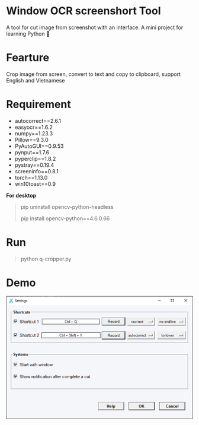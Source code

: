# Window OCR screenshort Tool 
A tool for cut image from screenshot with an interface.
A mini project for learning Python 🤗

# Fearture
Crop image from screen, convert to text and copy to clipboard, support English and Vietnamese

# Requirement
- autocorrect==2.6.1
- easyocr==1.6.2
- numpy==1.23.3
- Pillow==9.3.0
- PyAutoGUI==0.9.53
- pynput==1.7.6
- pyperclip==1.8.2
- pystray==0.19.4
- screeninfo==0.8.1
- torch==1.13.0
- win10toast==0.9


**For desktop**
> pip uninstall opencv-python-headless
>
> pip install opencv-python==4.6.0.66

# Run
> python q-cropper.py

# Demo
![](./demo/setting-interface.png)

